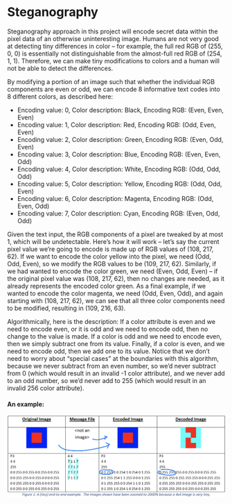 # Steganography

Steganography approach in this project will encode secret data within the pixel data of
an otherwise uninteresting image. Humans are not very good at detecting tiny differences in color – for
example, the full red RGB of (255, 0, 0) is essentially not distinguishable from the almost-full red RGB of (254, 1,
1). Therefore, we can make tiny modifications to colors and a human will not be able to detect the differences.

By modifying a portion of an image such that whether the individual RGB components
are even or odd, we can encode 8 informative text codes into 8 different colors, as described here:

* Encoding value: 0, Color description: Black, Encoding RGB: (Even, Even, Even)
* Encoding value: 1, Color description: Red, Encoding RGB: (Odd, Even, Even)
* Encoding value: 2, Color description: Green, Encoding RGB: (Even, Odd, Even)
* Encoding value: 3, Color description: Blue, Encoding RGB: (Even, Even, Odd)
* Encoding value: 4, Color description: White, Encoding RGB: (Odd, Odd, Odd)
* Encoding value: 5, Color description: Yellow, Encoding RGB: (Odd, Odd, Even)
* Encoding value: 6, Color description: Magenta, Encoding RGB: (Odd, Even, Odd)
* Encoding value: 7, Color description: Cyan, Encoding RGB: (Even, Odd, Odd)

Given the text input, the RGB components of a pixel are tweaked by
at most 1, which will be undetectable. Here’s how it will work – let’s say the current pixel value we’re going to
encode is made up of RGB values of (108, 217, 62). If we want to encode the color yellow into the pixel, we
need (Odd, Odd, Even), so we modify the RGB values to be (109, 217, 62). Similarly, if we had wanted to encode
the color green, we need (Even, Odd, Even) – if the original pixel value was (108, 217, 62), then no changes are
needed, as it already represents the encoded color green. As a final example, if we wanted to encode the color
magenta, we need (Odd, Even, Odd), and again starting with (108, 217, 62), we can see that all three color
components need to be modified, resulting in (109, 216, 63).

Algorithmically, here is the description: If a color attribute is even and we need to encode even, or it is odd and
we need to encode odd, then no change to the value is made. If a color is odd and we need to encode even,
then we simply subtract one from its value. Finally, if a color is even, and we need to encode odd, then we add
one to its value. Notice that we don’t need to worry about “special cases” at the boundaries with this algorithm,
because we never subtract from an even number, so we’d never subtract from 0 (which would result in an
invalid -1 color attribute), and we never add to an odd number, so we’d never add to 255 (which would result in
an invalid 256 color attribute).

#### An example:
![encode](https://github.com/shiyaowww/Steganography/blob/master/pictures/encode.png) 

